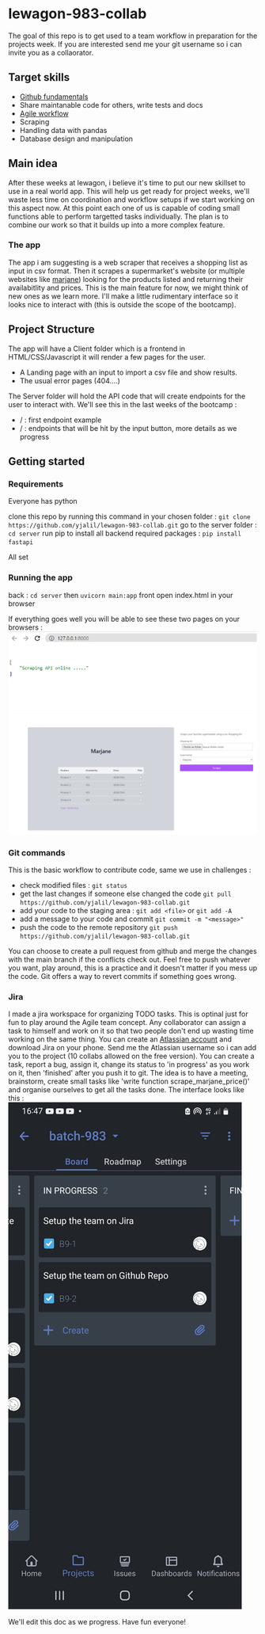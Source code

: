 # lewagon-983-collab
The goal of this repo is to get used to a team workflow in preparation for the projects week. If you are interested send me your git username so i can invite you as a collaorator.

## Target skills
* [Github fundamentals](https://youtu.be/HVsySz-h9r4)
* Share maintanable code for others, write tests and docs
* [Agile workflow](https://www.atlassian.com/agile/project-management/workflow)
*  Scraping 
* Handling data with pandas
* Database design and manipulation


## Main idea
After these weeks at lewagon, i believe it's time to put our new skillset to use in a real world app. This will help us get ready for project weeks, we'll waste less time on coordination and workflow setups if we start working on this aspect now. At this point each one of us is capable of coding small functions able to perform targetted tasks individually. The plan is to combine our work so that it builds up into a more complex feature. 

### The app
The app i am suggesting is a web scraper that receives a shopping list as input in csv format. Then it scrapes a supermarket's website (or multiple websites like [marjane](https://www.marjane.ma/)) looking for the products listed and returning their availabitlity and prices. This is the main feature for now, we might think of new ones as we learn more.  I'll make a little rudimentary interface so it looks nice to interact with (this is outside the scope of the bootcamp).

## Project Structure 
The app will have  a Client folder which is a frontend in HTML/CSS/Javascript it will render a few pages for the user. 
* A Landing page with an input to import a csv file and show results. 
* The usual error pages (404....)

The Server folder will hold the API code that will create endpoints for the user to interact with. We'll see this in the last weeks of the bootcamp :
* / : first endpoint example
* /<scrape> : endpoints that will be hit by the input button, more details as we progress 

## Getting started 
### Requirements
Everyone has python

clone this repo by running this command in your chosen folder :
`git clone https://github.com/yjalil/lewagon-983-collab.git`
go to the server folder :
`cd server`
run pip to install all backend required packages :
`pip install fastapi`

All set

### Running the app
back :
`cd server` then
`uvicorn main:app`
front
open index.html in your browser

If everything goes well you will be able to see these two pages on your browsers : 
![Server endpoint '/'](/screenshots/server.png)
![Interface main page](/screenshots/client.png)

### Git commands 

This is the basic workflow to contribute code, same we use in challenges :
* check modified files :
`git status`
* get the last changes if someone else changed the code 
`git pull https://github.com/yjalil/lewagon-983-collab.git`
* add your code to the staging area :
`git add <file>` or `git add -A`
* add a message to your code and commit
`git commit -m "<message>"`
* push the code to the remote repository
`git push https://github.com/yjalil/lewagon-983-collab.git`
 
 You can choose to create a pull request from github and merge the changes with the main branch if the conflicts check out. Feel free to push whatever you want, play around, this is a practice and it doesn't matter if you mess up the code. Git offers a way to revert commits if something goes wrong.

### Jira
I made a jira workspace for organizing TODO tasks. This is optinal just for fun to play around the Agile team concept. Any collaborator can assign a task to himself and work on it so that two people don't end up wasting time working on the same thing. You can create an [Atlassian account](https://www.atlassian.com/) and download Jira on your phone. Send me the Atlassian username so i can add you to the project (10 collabs allowed on the free version). You can create a task, report a bug, assign it, change its status to 'in progress' as you work on it, then 'finished' after you push it to git. The idea is to have a meeting, brainstorm, create small tasks like 'write function scrape_marjane_price()' and organise ourselves to get all the tasks done. The interface looks like this :
![Jira interface](/screenshots/jira.jpg)

 We'll edit this doc as we progress. Have fun everyone! 



